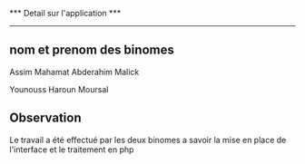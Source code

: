 *** Detail sur l'application ***
*******************

<h2>nom et prenom des binomes</h2>

<p>Assim Mahamat Abderahim Malick</p>

</p>Younouss Haroun Moursal</p>

<h2>Observation</h2>

<p>
Le travail a été effectué par les deux binomes a savoir la mise en place de l'interface et le traitement en php
</p>

